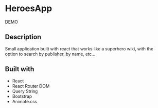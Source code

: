 # HeroesApp

[DEMO](https://riskezwn-heroesapp.netlify.app/)

## Description

Small application built with react that works like a superhero wiki, with the option to search by publisher, by name, etc...

## Built with

-   React
-   React Router DOM
-   Query String
-   Bootstrap
-   Animate.css
